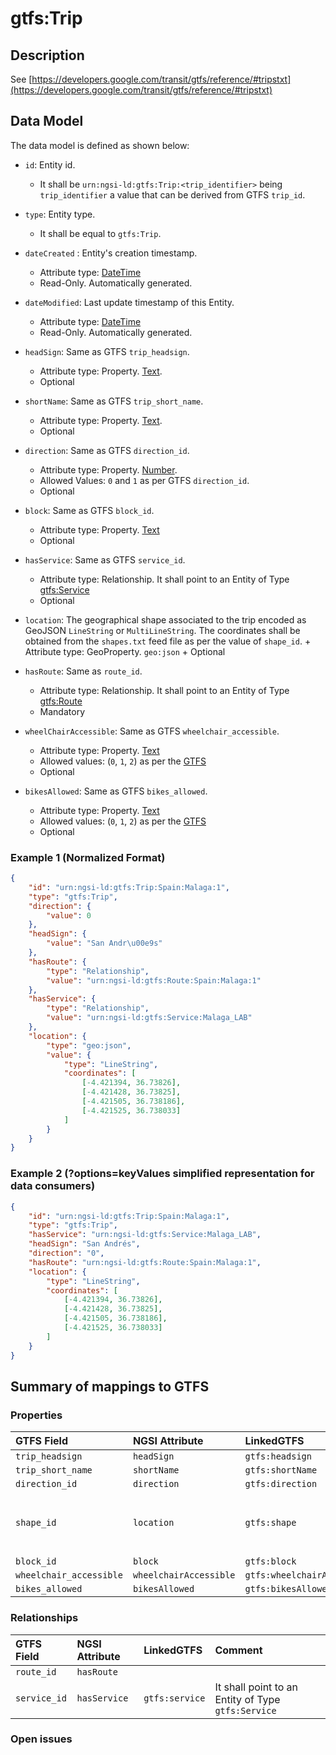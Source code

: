 # gtfs:Trip

## Description

See
[https://developers.google.com/transit/gtfs/reference/#tripstxt](https://developers.google.com/transit/gtfs/reference/#tripstxt)

## Data Model

The data model is defined as shown below:

-   `id`: Entity id.

    -   It shall be `urn:ngsi-ld:gtfs:Trip:<trip_identifier>` being
        `trip_identifier` a value that can be derived from GTFS `trip_id`.

-   `type`: Entity type.

    -   It shall be equal to `gtfs:Trip`.

-   `dateCreated` : Entity's creation timestamp.

    -   Attribute type: [DateTime](https://schema.org/DateTime)
    -   Read-Only. Automatically generated.

-   `dateModified`: Last update timestamp of this Entity.

    -   Attribute type: [DateTime](https://schema.org/DateTime)
    -   Read-Only. Automatically generated.

-   `headSign`: Same as GTFS `trip_headsign`.

    -   Attribute type: Property. [Text](https://schema.org/Text).
    -   Optional

-   `shortName`: Same as GTFS `trip_short_name`.

    -   Attribute type: Property. [Text](https://schema.org/Text).
    -   Optional

-   `direction`: Same as GTFS `direction_id`.

    -   Attribute type: Property. [Number](https://schema.org/Number).
    -   Allowed Values: `0` and `1` as per GTFS `direction_id`.
    -   Optional

-   `block`: Same as GTFS `block_id`.

    -   Attribute type: Property. [Text](https://schema.org/Text)
    -   Optional

-   `hasService`: Same as GTFS `service_id`.

    -   Attribute type: Relationship. It shall point to an Entity of Type
        [gtfs:Service](../../Service/doc/spec.md)
    -   Optional

-   `location`: The geographical shape associated to the trip encoded as GeoJSON
    `LineString` or `MultiLineString`. The coordinates shall be obtained from
    the `shapes.txt` feed file as per the value of `shape_id`. + Attribute type:
    GeoProperty. `geo:json` + Optional

-   `hasRoute`: Same as `route_id`.

    -   Attribute type: Relationship. It shall point to an Entity of Type
        [gtfs:Route](../../Route/doc/spec.md)
    -   Mandatory

-   `wheelChairAccessible`: Same as GTFS `wheelchair_accessible`.

    -   Attribute type: Property. [Text](https://schema.org/Text)
    -   Allowed values: (`0`, `1`, `2`) as per the
        [GTFS](https://developers.google.com/transit/gtfs/reference/#tripstxt)
    -   Optional

-   `bikesAllowed`: Same as GTFS `bikes_allowed`.
    -   Attribute type: Property. [Text](https://schema.org/Text)
    -   Allowed values: (`0`, `1`, `2`) as per the
        [GTFS](https://developers.google.com/transit/gtfs/reference/#tripstxt)
    -   Optional

### Example 1 (Normalized Format)

```json
{
    "id": "urn:ngsi-ld:gtfs:Trip:Spain:Malaga:1",
    "type": "gtfs:Trip",
    "direction": {
        "value": 0
    },
    "headSign": {
        "value": "San Andr\u00e9s"
    },
    "hasRoute": {
        "type": "Relationship",
        "value": "urn:ngsi-ld:gtfs:Route:Spain:Malaga:1"
    },
    "hasService": {
        "type": "Relationship",
        "value": "urn:ngsi-ld:gtfs:Service:Malaga_LAB"
    },
    "location": {
        "type": "geo:json",
        "value": {
            "type": "LineString",
            "coordinates": [
                [-4.421394, 36.73826],
                [-4.421428, 36.73825],
                [-4.421505, 36.738186],
                [-4.421525, 36.738033]
            ]
        }
    }
}
```

### Example 2 (?options=keyValues simplified representation for data consumers)

```json
{
    "id": "urn:ngsi-ld:gtfs:Trip:Spain:Malaga:1",
    "type": "gtfs:Trip",
    "hasService": "urn:ngsi-ld:gtfs:Service:Malaga_LAB",
    "headSign": "San Andrés",
    "direction": "0",
    "hasRoute": "urn:ngsi-ld:gtfs:Route:Spain:Malaga:1",
    "location": {
        "type": "LineString",
        "coordinates": [
            [-4.421394, 36.73826],
            [-4.421428, 36.73825],
            [-4.421505, 36.738186],
            [-4.421525, 36.738033]
        ]
    }
}
```

## Summary of mappings to GTFS

### Properties

| GTFS Field              | NGSI Attribute         | LinkedGTFS                  | Comment                                                 |
| :---------------------- | :--------------------- | :-------------------------- | :------------------------------------------------------ |
| `trip_headsign`         | `headSign`             | `gtfs:headsign`             |                                                         |
| `trip_short_name`       | `shortName`            | `gtfs:shortName`            |                                                         |
| `direction_id`          | `direction`            | `gtfs:direction`            |                                                         |
| `shape_id`              | `location`             | `gtfs:shape`                | Coordinates shall be taken from `shapes.txt` feed file. |
| `block_id`              | `block`                | `gtfs:block`                |                                                         |
| `wheelchair_accessible` | `wheelchairAccessible` | `gtfs:wheelchairAccessible` |                                                         |
| `bikes_allowed`         | `bikesAllowed`         | `gtfs:bikesAllowed`         |                                                         |

### Relationships

| GTFS Field   | NGSI Attribute | LinkedGTFS     | Comment                                            |
| :----------- | :------------- | :------------- | :------------------------------------------------- |
| `route_id`   | `hasRoute`     |                |                                                    |
| `service_id` | `hasService`   | `gtfs:service` | It shall point to an Entity of Type `gtfs:Service` |

### Open issues
